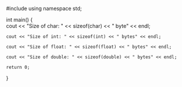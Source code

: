 #include <iostream>
using namespace std;

int main() 
{    
    cout << "Size of char: " << sizeof(char) << " byte" << endl;
	
    cout << "Size of int: " << sizeof(int) << " bytes" << endl;
	
    cout << "Size of float: " << sizeof(float) << " bytes" << endl;
	
    cout << "Size of double: " << sizeof(double) << " bytes" << endl;

    return 0;
}
